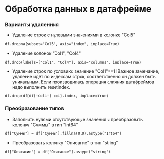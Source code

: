 # Обработка данных в датафрейме

### Варианты удаленния

- Удаление строк c нулевыми значениями в колонке "Col5"
```
df.dropna(subset="Col5", axis="index", inplace=True)
```

- Удаление колонок "Col1", "Col4"
```
df.drop(labels=["Col1", "Col4"], axis="columns", inplace=True)
```

- Удаление строк по условию: значение "Col1"==1
    !Важное замечание, удаление идёт по индексам строк, соответственно он должен быть уникальным. Если производилась операция слияния датафреймов надо выполнить resetindex.
```
df.drop(df[df["Col1"] ==1].index, inplace=True)
```
### Преобразование типов

- Заполнить нулями отсутствующие значения и преобразовать колонку "Суммы" в тип "Int64"
```
df["Суммы"] = df["Суммы"].fillna(0.0).astype("Int64")
```

- Преобразовать колонку "Описание" в тип "string"
```
df["Описание"] = df["Описание"].astype("string")
```